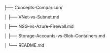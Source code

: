 ├── Concepts-Comparison/

│   ├── VNet-vs-Subnet.md

│   ├── NSG-vs-Azure-Firewall.md

│   ├── Storage-Accounts-vs-Blob-Containers.md

│   └── README.md

